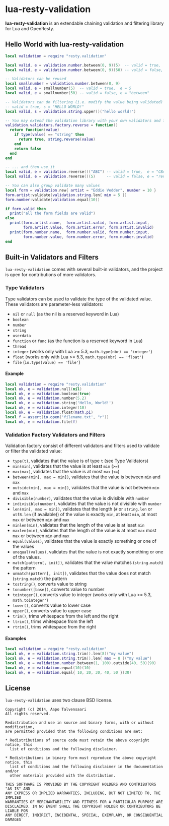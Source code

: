 # lua-resty-validation

**lua-resty-validation** is an extendable chaining validation and filtering library for Lua and OpenResty.

## Hello World with lua-resty-validation

```lua
local validation = require "resty.validation"

local valid, e = validation.number.between(0, 9)(5)  -- valid = true,  e = 5
local valid, e = validation.number.between(0, 9)(50) -- valid = false, e = "between"

-- Validators can be reused
local smallnumber = validation.number.between(0, 9)
local valid, e = smallnumber(5)  -- valid = true,  e = 5
local valid, e = smallnumber(50) -- valid = false, e = "between"

-- Validators can do filtering (i.e. modify the value being validated)
-- valid = true, s = "HELLO WORLD!"
local valid, s = validation.string.upper()("hello world!")

-- You may extend the validation library with your own validators and filters...
validation.validators.factory.reverse = function() 
  return function(value)
    if type(value) == "string" then
      return true, string.reverse(value)
    end
    return false
  end
end

-- ... and then use it
local valid, e = validation.reverse()("ABC") -- valid = true,  e = "CBA"
local valid, e = validation.reverse()(5)     -- valid = false, e = "reverse"

-- You can also group validate many values
local form = validation.new{ artist = "Eddie Vedder", number = 10 }
form.artist:validate(validation.string.len{ min = 5 })
form.number:validate(validation.equal(10))

if form.valid then
  print("all the form fields are valid")
else
  print(form.artist.name,  form.artist.valid, form.artist.input,
        form.artist.value, form.artist.error, form.artist.invalid)
  print(form.number.name,  form.number.valid, form.number.input,
        form.number.value, form.number.error, form.number.invalid)
end
```

## Built-in Validators and Filters

`lua-resty-validation` comes with several built-in validators, and the project is open for contributions of more validators.

### Type Validators

Type validators can be used to validate the type of the validated value. These validators are parameter-less validators:

* `nil` or `null` (as the nil is a reserved keyword in Lua)
* `boolean`
* `number`
* `string`
* `userdata`
* `function` or `func` (as the function is a reserved keyword in Lua)
* `thread`
* `integer` (works only with Lua >= 5.3, `math.type(nbr) == 'integer'`)
* `float` (works only with Lua >= 5.3,   `math.type(nbr) == 'float'`)
* `file` (`io.type(value) == 'file'`)

#### Example

```lua
local validation = require "resty.validation"
local ok, e = validation.null(nil)
local ok, e = validation.boolean(true)
local ok, e = validation.number(5.2)
local ok, e = validation.string('Hello, World!')
local ok, e = validation.integer(10)
local ok, e = validation.float(math.pi)
local f = assert(io.open('filename.txt', "r"))
local ok, e = validation.file(f)
```

### Validation Factory Validators and Filters

Validation factory consist of different validators and filters used to validate or filter the validated value:

* `type(t)`, validates that the value is of type `t` (see Type Validators)
* `min(min)`, validates that the value is at least `min` (`>=`)
* `max(max)`, validates that the value is at most `max` (`<=`)
* `between(min[, max = min])`, validates that the value is between `min` and `max`
* `outside(min[, max = min])`, validates that the value is not between `min` and `max`
* `divisible(number)`, validates that the value is divisible with `number`
* `indivisible(number)`, validates that the value is not divisible with `number`
* `len(min[, max = min])`, validates that the length (`#` or `string.len` or `utf8.len` (if available)) of the value is exactly `min`, at least `min`, at most `max` or between `min` and `max`
* `minlen(min)`, validates that the length of the value is at least `min`
* `maxlen(min)`, validates that the length of the value is at most `max`
 most `max` or between `min` and `max`
* `equal(values)`, validates that the value is exactly something or one of the values
* `unequal(values)`, validates that the value is not exactly something or one of the values.
* `match(pattern[, init])`, validates that the value matches (`string.match`) the pattern
* `unmatch(pattern[, init])`, validates that the value does not match (`string.match`) the pattern
* `tostring()`, converts value to string
* `tonumber([base])`, converts value to number
* `tointeger()`, converts value to integer (works only with Lua >= 5.3, `math.tointeger'`)
* `lower()`, converts value to lower case
* `upper()`, converts value to upper case
* `trim()`, trims whitespace from the left and the right
* `ltrim()`, trims whitespace from the left
* `rtrim()`, trims whitespace from the right

#### Examples

```lua
local validation = require "resty.validation"
local ok, e = validation.string.trim().len(8)("my value")
local ok, e = validation.string.trim().len{ max = 8 }("my value")
local ok, e = validation.number.between(1, 100).outside(40, 50)(90)
local ok, e = validation.equal(10)(10)
local ok, e = validation.equal{ 10, 20, 30, 40, 50 }(30)
```

## License

`lua-resty-validation` uses two clause BSD license.

```
Copyright (c) 2014, Aapo Talvensaari
All rights reserved.

Redistribution and use in source and binary forms, with or without modification,
are permitted provided that the following conditions are met:

* Redistributions of source code must retain the above copyright notice, this
  list of conditions and the following disclaimer.

* Redistributions in binary form must reproduce the above copyright notice, this
  list of conditions and the following disclaimer in the documentation and/or
  other materials provided with the distribution.

THIS SOFTWARE IS PROVIDED BY THE COPYRIGHT HOLDERS AND CONTRIBUTORS "AS IS" AND
ANY EXPRESS OR IMPLIED WARRANTIES, INCLUDING, BUT NOT LIMITED TO, THE IMPLIED
WARRANTIES OF MERCHANTABILITY AND FITNESS FOR A PARTICULAR PURPOSE ARE
DISCLAIMED. IN NO EVENT SHALL THE COPYRIGHT HOLDER OR CONTRIBUTORS BE LIABLE FOR
ANY DIRECT, INDIRECT, INCIDENTAL, SPECIAL, EXEMPLARY, OR CONSEQUENTIAL DAMAGES`
